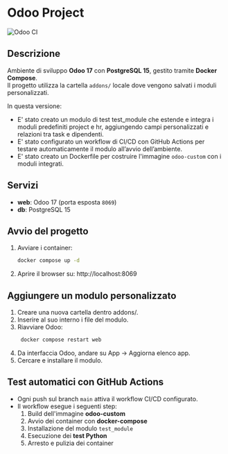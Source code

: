 # Odoo Project

![Odoo CI](https://github.com/diegocapo04/odoo-project/actions/workflows/odoo-pipeline.yaml/badge.svg?branch=main)

## Descrizione
Ambiente di sviluppo **Odoo 17** con **PostgreSQL 15**, gestito tramite **Docker Compose**.  
Il progetto utilizza la cartella `addons/` locale dove vengono salvati i moduli personalizzati.  

In questa versione:
- E' stato creato un modulo di test test_module che estende e integra i moduli predefiniti project e hr, aggiungendo campi personalizzati e relazioni tra task e dipendenti.
- E' stato configurato un workflow di CI/CD con GitHub Actions per testare automaticamente il modulo all’avvio dell’ambiente.
- E' stato creato un Dockerfile per costruire l'immagine `odoo-custom` con i moduli integrati.


## Servizi
- **web**: Odoo 17 (porta esposta `8069`)
- **db**: PostgreSQL 15

## Avvio del progetto
1. Avviare i container:
   ```bash
   docker compose up -d
2. Aprire il browser su: http://localhost:8069

## Aggiungere un modulo personalizzato
1. Creare una nuova cartella dentro addons/.
2. Inserire al suo interno i file del modulo.
3. Riavviare Odoo:
   ```bash
    docker compose restart web
4. Da interfaccia Odoo, andare su App → Aggiorna elenco app.
5. Cercare e installare il modulo.

## Test automatici con GitHub Actions
- Ogni push sul branch `main` attiva il workflow CI/CD configurato.
- Il workflow esegue i seguenti step:
   1. Build dell'immagine **odoo-custom**
   2. Avvio dei container con **docker-compose** 
   3. Installazione del modulo `test_module`
   4. Esecuzione dei **test Python**
   5. Arresto e pulizia dei container